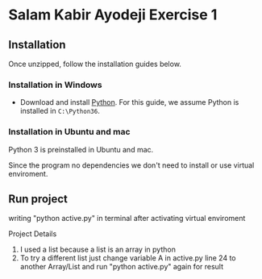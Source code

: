 Salam Kabir Ayodeji Exercise 1
===================================

Installation
------------

Once unzipped, follow the installation guides below.

### Installation in Windows

* Download and install [Python](https://www.python.org/downloads/). For this
  guide, we assume Python is installed in `C:\Python36`.

### Installation in Ubuntu and mac

Python 3 is preinstalled in Ubuntu and mac. 

Since the program no dependencies we don't need to install or use virtual enviroment.

Run project
--------------------
writing "python active.py" in terminal after activating virtual enviroment 

Project Details

1. I used a list because a list is an array in python
2. To try a different list just change variable A in active.py line 24 to another Array/List and run "python active.py" again for result

```

